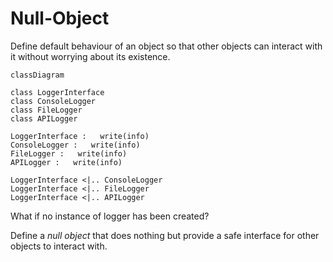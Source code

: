 # Null-Object
Define default behaviour of an object so that other objects can interact with it without worrying about its existence.

```mermaid
classDiagram

class LoggerInterface
class ConsoleLogger
class FileLogger
class APILogger

LoggerInterface :   write(info)
ConsoleLogger :   write(info)
FileLogger :   write(info)
APILogger :   write(info)

LoggerInterface <|.. ConsoleLogger
LoggerInterface <|.. FileLogger
LoggerInterface <|.. APILogger
```

What if no instance of logger has been created?

Define a *null object* that does nothing but provide a safe interface for other objects to interact with.